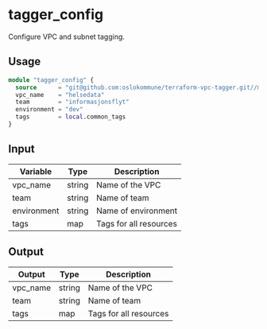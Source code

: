 # tagger_config

Configure VPC and subnet tagging.

## Usage

```terraform
module "tagger_config" {
  source      = "git@github.com:oslokommune/terraform-vpc-tagger.git//modules/tagger_config?ref=v1"
  vpc_name    = "helsedata"
  team        = "informasjonsflyt"
  environment = "dev"
  tags        = local.common_tags
}
```

## Input

| Variable | Type | Description |
| --- | --- | --- |
| vpc_name | string | Name of the VPC |
| team | string | Name of team |
| environment | string | Name of environment |
| tags | map | Tags for all resources |

## Output

| Output | Type | Description |
| --- | --- | --- |
| vpc_name | string | Name of the VPC |
| team | string | Name of team |
| tags | map | Tags for all resources |
